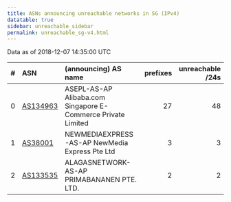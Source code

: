 ```yaml
---
title: ASNs announcing unreachable networks in SG (IPv4)
datatable: true
sidebar: unreachable_sidebar
permalink: unreachable_sg-v4.html
---
```


Data as of 2018-12-07 14:35:00 UTC


<div class="datatable-begin"></div>

|   # | ASN                                      | (announcing) AS name                                         |   prefixes |   unreachable /24s |
|----:|:-----------------------------------------|:-------------------------------------------------------------|-----------:|-------------------:|
|   0 | [AS134963](unreachable_AS134963-v4.html) | ASEPL-AS-AP Alibaba.com Singapore E-Commerce Private Limited |         27 |                 48 |
|   1 | [AS38001](unreachable_AS38001-v4.html)   | NEWMEDIAEXPRESS-AS-AP NewMedia Express Pte Ltd               |          3 |                  3 |
|   2 | [AS133535](unreachable_AS133535-v4.html) | ALAGASNETWORK-AS-AP PRIMABANANEN PTE. LTD.                   |          2 |                  2 |

<div class="datatable-end"></div>